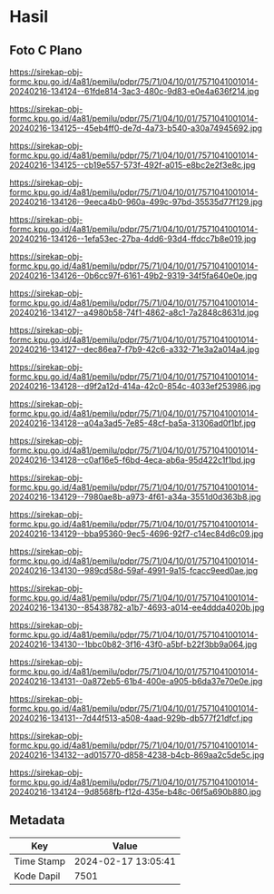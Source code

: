 # Hasil

## Foto C Plano

https://sirekap-obj-formc.kpu.go.id/4a81/pemilu/pdpr/75/71/04/10/01/7571041001014-20240216-134124--61fde814-3ac3-480c-9d83-e0e4a636f214.jpg

https://sirekap-obj-formc.kpu.go.id/4a81/pemilu/pdpr/75/71/04/10/01/7571041001014-20240216-134125--45eb4ff0-de7d-4a73-b540-a30a74945692.jpg

https://sirekap-obj-formc.kpu.go.id/4a81/pemilu/pdpr/75/71/04/10/01/7571041001014-20240216-134125--cb19e557-573f-492f-a015-e8bc2e2f3e8c.jpg

https://sirekap-obj-formc.kpu.go.id/4a81/pemilu/pdpr/75/71/04/10/01/7571041001014-20240216-134126--9eeca4b0-960a-499c-97bd-35535d77f129.jpg

https://sirekap-obj-formc.kpu.go.id/4a81/pemilu/pdpr/75/71/04/10/01/7571041001014-20240216-134126--1efa53ec-27ba-4dd6-93d4-ffdcc7b8e019.jpg

https://sirekap-obj-formc.kpu.go.id/4a81/pemilu/pdpr/75/71/04/10/01/7571041001014-20240216-134126--0b6cc97f-6161-49b2-9319-34f5fa640e0e.jpg

https://sirekap-obj-formc.kpu.go.id/4a81/pemilu/pdpr/75/71/04/10/01/7571041001014-20240216-134127--a4980b58-74f1-4862-a8c1-7a2848c8631d.jpg

https://sirekap-obj-formc.kpu.go.id/4a81/pemilu/pdpr/75/71/04/10/01/7571041001014-20240216-134127--dec86ea7-f7b9-42c6-a332-71e3a2a014a4.jpg

https://sirekap-obj-formc.kpu.go.id/4a81/pemilu/pdpr/75/71/04/10/01/7571041001014-20240216-134128--d9f2a12d-414a-42c0-854c-4033ef253986.jpg

https://sirekap-obj-formc.kpu.go.id/4a81/pemilu/pdpr/75/71/04/10/01/7571041001014-20240216-134128--a04a3ad5-7e85-48cf-ba5a-31306ad0f1bf.jpg

https://sirekap-obj-formc.kpu.go.id/4a81/pemilu/pdpr/75/71/04/10/01/7571041001014-20240216-134128--c0af16e5-f6bd-4eca-ab6a-95d422c1f1bd.jpg

https://sirekap-obj-formc.kpu.go.id/4a81/pemilu/pdpr/75/71/04/10/01/7571041001014-20240216-134129--7980ae8b-a973-4f61-a34a-3551d0d363b8.jpg

https://sirekap-obj-formc.kpu.go.id/4a81/pemilu/pdpr/75/71/04/10/01/7571041001014-20240216-134129--bba95360-9ec5-4696-92f7-c14ec84d6c09.jpg

https://sirekap-obj-formc.kpu.go.id/4a81/pemilu/pdpr/75/71/04/10/01/7571041001014-20240216-134130--989cd58d-59af-4991-9a15-fcacc9eed0ae.jpg

https://sirekap-obj-formc.kpu.go.id/4a81/pemilu/pdpr/75/71/04/10/01/7571041001014-20240216-134130--85438782-a1b7-4693-a014-ee4ddda4020b.jpg

https://sirekap-obj-formc.kpu.go.id/4a81/pemilu/pdpr/75/71/04/10/01/7571041001014-20240216-134130--1bbc0b82-3f16-43f0-a5bf-b22f3bb9a064.jpg

https://sirekap-obj-formc.kpu.go.id/4a81/pemilu/pdpr/75/71/04/10/01/7571041001014-20240216-134131--0a872eb5-61b4-400e-a905-b6da37e70e0e.jpg

https://sirekap-obj-formc.kpu.go.id/4a81/pemilu/pdpr/75/71/04/10/01/7571041001014-20240216-134131--7d44f513-a508-4aad-929b-db577f21dfcf.jpg

https://sirekap-obj-formc.kpu.go.id/4a81/pemilu/pdpr/75/71/04/10/01/7571041001014-20240216-134132--ad015770-d858-4238-b4cb-869aa2c5de5c.jpg

https://sirekap-obj-formc.kpu.go.id/4a81/pemilu/pdpr/75/71/04/10/01/7571041001014-20240216-134124--9d8568fb-f12d-435e-b48c-06f5a690b880.jpg


## Metadata

| Key        | Value               |
| ---------- | ------------------- |
| Time Stamp | 2024-02-17 13:05:41 |
| Kode Dapil | 7501                |



